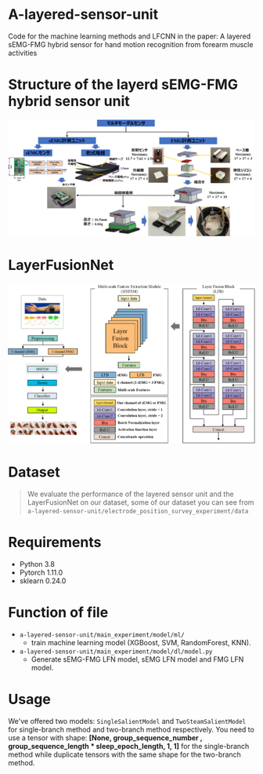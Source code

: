 # A-layered-sensor-unit
Code for the machine learning methods and LFCNN in the paper: A layered sEMG-FMG hybrid sensor for hand motion recognition from forearm muscle activities
# Structure of the layerd sEMG-FMG hybrid sensor unit
![overall structure](figure/the-layered-sensor-unit.png)
# LayerFusionNet
![overall structure](figure/layerfusionnet.png)

# Dataset

>We evaluate the performance of the layered sensor unit and the LayerFusionNet on our dataset, some of our dataset you can see from `a-layered-sensor-unit/electrode_position_survey_experiment/data`

# Requirements

* Python 3.8
* Pytorch 1.11.0
* sklearn 0.24.0


# Function of file

* `a-layered-sensor-unit/main_experiment/model/ml/`
  * train machine learning model (XGBoost, SVM, RandomForest, KNN).
* `a-layered-sensor-unit/main_experiment/model/dl/model.py`
  * Generate sEMG-FMG LFN model, sEMG LFN model and FMG LFN model.

# Usage
We've offered two models:  `SingleSalientModel` and `TwoSteamSalientModel` for single-branch method and two-branch method respectively.
You need to use a tensor with shape: **[None, group_sequence_number , group_sequence_length * sleep_epoch_length, 1, 1]** for the single-branch method while duplicate tensors with the same shape for the two-branch method.
